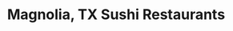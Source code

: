 ---
layout: city
title: Magnolia, TX Sushi Restaurants
permalink: /texas/magnolia/
stateAbbr: TX
stateName: Texas
cityName: Magnolia

---